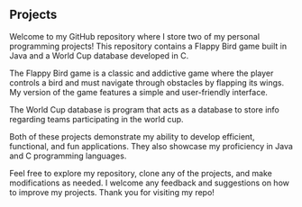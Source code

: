 ## Projects
Welcome to my GitHub repository where I store two of my personal programming projects! This repository contains a Flappy Bird game built in Java and a World Cup database developed in C.

The Flappy Bird game is a classic and addictive game where the player controls a bird and must navigate through obstacles by flapping its wings. My version of the game features a simple and user-friendly interface.

The World Cup database is program that acts as a database to store info regarding teams participating in the world cup.

Both of these projects demonstrate my ability to develop efficient, functional, and fun applications. They also showcase my proficiency in Java and C programming languages.

Feel free to explore my repository, clone any of the projects, and make modifications as needed. I welcome any feedback and suggestions on how to improve my projects. Thank you for visiting my repo!
